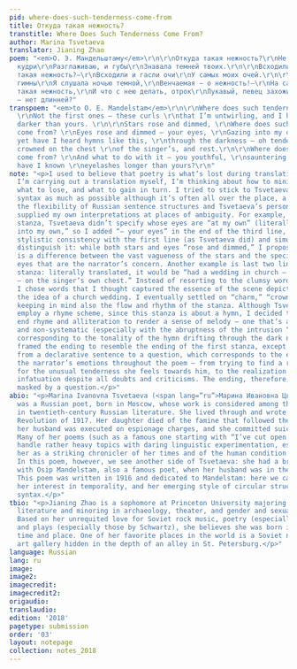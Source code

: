```yaml
---
pid: where-does-such-tenderness-come-from
title: Откуда такая нежность?
transtitle: Where Does Such Tenderness Come From?
author: Marina Tsvetaeva
translator: Jianing Zhao
poem: "<em>О. Э. Мандельштаму</em>\r\n\r\nОткуда такая нежность?\r\nНе первые — эти
  кудри\r\nРазглаживаю, и губы\r\nЗнавала темней твоих.\r\n\r\nВсходили и гасли звезды,\r\nОткуда
  такая нежность?—\r\nВсходили и гасли очи\r\nУ самых моих очей.\r\n\r\nЕще не такие
  гимны\r\nЯ слушала ночью темной,\r\nВенчаемая — о нежность!—\r\nНа самой груди певца.\r\n\r\nОткуда
  такая нежность,\r\nИ что с нею делать, отрок\r\nЛукавый, певец захожий,\r\nС ресницами
  — нет длинней?"
transpoem: "<em>to O. E. Mandelstam</em>\r\n\r\nWhere does such tenderness come from?
  \r\nNot the first ones — these curls \r\nthat I’m untwirling, and I have known \r\nlips
  darker than yours. \r\n\r\nStars rose and dimmed, \r\nWhere does such tenderness
  come from? \r\nEyes rose and dimmed — your eyes, \r\nGazing into my own.\r\n\r\nNot
  yet have I heard hymns like this, \r\nthrough the darkness — oh tenderness!\r\ncharmed,
  crowned on the chest \r\nof the singer’s, and rest.\r\n\r\nWhere does such tenderness
  come from? \r\nAnd what to do with it — you youthful, \r\nsauntering sly singer,
  have I known \r\neyelashes longer than yours?\r\n"
note: "<p>I used to believe that poetry is what’s lost during translations. Now that
  I’m carrying out a translation myself, I’m thinking about how to minimize the loss,
  what to lose, and what to gain in turn. I tried to stick to Tsvetaeva’s original
  syntax as much as possible although it’s often all over the place, a result of both
  the flexibility of Russian sentence structures and Tsvetaeva’s personal style. I
  supplied my own interpretations at places of ambiguity. For example, in the second
  stanza, Tsvetaeva didn’t specify whose eyes are “at my own” (literally) or “gazing
  into my own,” so I added “— your eyes” in the end of the third line, to keep the
  stylistic consistency with the first line (as Tsvetaeva did) and simultaneously
  distinguish it: while both stars and eyes “rose and dimmed,” I proposed that there
  is a difference between the vast vagueness of the stars and the specificity of the
  eyes that are the narrator’s concern. Another example is last two lines of the third
  stanza: literally translated, it would be “had a wedding in church — oh tenderness!
  — on the singer’s own chest.” Instead of resorting to the clumsy word “married,”
  I chose words that I thought captured the essence of the scene depicted while evoking
  the idea of a church wedding. I eventually settled on “charm,” “crown,” and “rest,”
  keeping in mind also the flow and rhythm of the stanza. Although Tsvetaeva didn’t
  employ a rhyme scheme, since this stanza is about a hymn, I decided to use some
  end rhyme and alliteration to render a sense of melody — one that’s a bit arbitrary
  and non-systematic (especially with the abruptness of the intrusion “oh tenderness!”),
  corresponding to the tonality of the hymn drifting through the dark night. I also
  framed the ending to resemble the ending of the first stanza, except that it turns
  from a declarative sentence to a question, which corresponds to the evolution of
  the narrator’s emotions throughout the poem — from trying to find a rational explanation
  for the unusual tenderness she feels towards him, to the realization of her complete
  infatuation despite all doubts and criticisms. The ending, therefore, is an exclamation
  masked by a question.</p>"
abio: "<p>Marina Ivanovna Tsvetaeva (<span lang=”ru”>Марина Ивановна Цветаева</span>)
  was a Russian poet, born in Moscow, whose work is considered among the greatest
  in twentieth-century Russian literature. She lived through and wrote of the Russian
  Revolution of 1917. Her daughter died of the famine that followed the revolution,
  her husband was executed on espionage charges, and she committed suicide in 1941.
  Many of her poems (such as a famous one starting with “I’ve cut open my veins…”)
  handle rather heavy topics with daring linguistic experimentation, establishing
  her as a striking chronicler of her times and of the human condition in tragic circumstances.
  In this poem, however, we see another side of Tsvetaeva: she had a brief love affair
  with Osip Mandelstam, also a famous poet, when her husband was in the White Army.
  This poem was written in 1916 and dedicated to Mandelstam: here we can see her passion,
  her interest in temporality, and her emerging style of circular structure and unusual
  syntax.</p>"
tbio: "<p>Jianing Zhao is a sophomore at Princeton University majoring in comparative
  literature and minoring in archaeology, theater, and gender and sexuality studies.
  Based on her unrequited love for Soviet rock music, poetry (especially by Mayakovsky),
  and plays (especially those by Schwartz), she believes she was born in the wrong
  time and place. One of her favorite places in the world is a Soviet non-conformist
  art gallery hidden in the depth of an alley in St. Petersburg.</p>"
language: Russian
lang: ru
image:
image2:
imagecredit:
imagecredit2:
origaudio:
translaudio:
edition: '2018'
pagetype: submission
order: '03'
layout: notepage
collection: notes_2018
---
```

